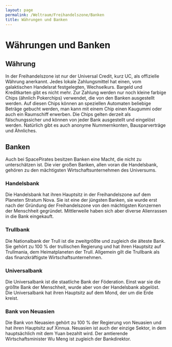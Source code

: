 ```yaml
---
layout: page
permalink: /Weltraum/Freihandelszone/Banken
title: Währungen und Banken
---
```



# Währungen und Banken


## Währung

In der Freihandelszone ist nur der Universal Credit, kurz UC, als offizielle Währung anerkannt. Jedes lokale Zahlungsmittel hat einen, vom galaktischen Handelsrat festgelegten, Wechselkurs. Bargeld und Kreditkarten gibt es nicht mehr. Zur Zahlung werden nur noch kleine farbige Chips (ähnlich Pokerchips) verwendet, die von den Banken ausgestellt werden. Auf diesen Chips können an speziellen Automaten beliebige Beträge gebucht werden, man kann mit einem Chip einen Kaugummi oder auch ein Raumschiff erwerben. Die Chips gelten derzeit als fälschungssicher und können von jeder Bank ausgestellt und eingelöst werden. Natürlich gibt es auch anonyme Nummernkonten, Bausparverträge und Ähnliches.



## Banken

Auch bei SpacePirates besitzen Banken eine Macht, die nicht zu unterschätzen ist. Die vier großen Banken, allen voran die Handelsbank, gehören zu den mächtigsten Wirtschaftsunternehmen des Universums.

### Handelsbank

Die Handelsbank hat ihren Hauptsitz in der Freihandelszone auf dem Planeten Stratum Nova. Sie ist eine der jüngsten Banken, sie wurde erst nach der Gründung der Freihandelszone von den mächtigsten Konzernen der Menschheit gegründet. Mittlerweile haben sich aber diverse Alienrassen in die Bank eingekauft.

### Trullbank

Die Nationalbank der Trull ist die zweitgrößte und zugleich die älteste Bank. Sie gehört zu 100 % der trullischen Regierung und hat ihren Hauptsitz auf Trullmania, dem Heimatplaneten der Trull. Allgemein gilt die Trullbank als das finanzkräftigste Wirtschaftsunternehmen.

### Universalbank

Die Universalbank ist die staatliche Bank der Föderation. Einst war sie die größte Bank der Menschheit, wurde aber von der Handelsbank abgelöst. Die Universalbank hat ihren Hauptsitz auf dem Mond, der um die Erde kreist.

### Bank von Neuasien

Die Bank von Neuasien gehört zu 100 % der Regierung von Neuasien und hat ihren Hauptsitz auf Xinnua. Neuasien ist auch der einzige Sektor, in dem hauptsächlich mit dem Yuan bezahlt wird. Der amtierende Wirtschaftsminister Wu Meng ist zugleich der Bankdirektor.



